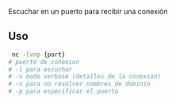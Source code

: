Escuchar en un puerto para recibir una conexión


## Uso
```sh title:"Uso de NC"
 nc -lvnp {port}
# puerto de conexion
# -l para escuchar
# -v modo verbose (detalles de la conexion)
# -n para no resolver nombres de dominio
# -p para especificar el puerto
```
